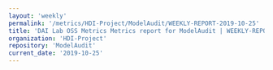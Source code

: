 ```yaml
---
layout: 'weekly'
permalink: '/metrics/HDI-Project/ModelAudit/WEEKLY-REPORT-2019-10-25'
title: 'DAI Lab OSS Metrics Metrics report for ModelAudit | WEEKLY-REPORT-2019-10-25'
organization: 'HDI-Project'
repository: 'ModelAudit'
current_date: '2019-10-25'
---
```

